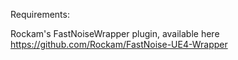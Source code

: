 Requirements:

Rockam's FastNoiseWrapper plugin, available here https://github.com/Rockam/FastNoise-UE4-Wrapper
